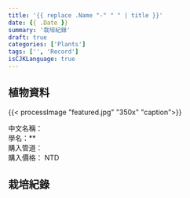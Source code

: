 ```yaml
---
title: '{{ replace .Name "-" " " | title }}'
date: {{ .Date }}
summary: '栽培紀錄'
draft: true
categories: ['Plants']
tags: ['', 'Record']
isCJKLanguage: true
---
```


## 植物資料

{{< processImage "featured.jpg" "350x" "caption">}}

中文名稱：  
學名：**  
購入管道：  
購入價格： NTD  

## 栽培紀錄
